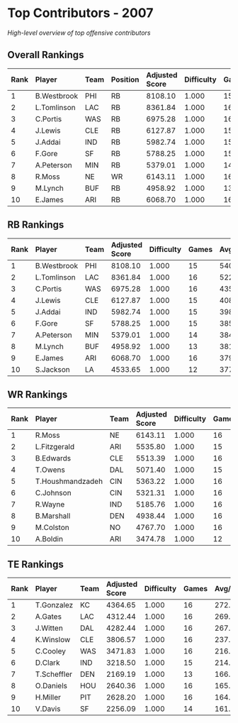 # Top Contributors - 2007

*High-level overview of top offensive contributors*

## Overall Rankings

| Rank | Player      | Team | Position | Adjusted Score | Difficulty | Games | Avg/Game | Typical | Consistency | Trend      |
| :----| :-----------| :----| :--------| :--------------| :----------| :-----| :--------| :-------| :-----------| :----------|
| 1    | B.Westbrook | PHI  | RB       | 8108.10        | 1.000      | 15    | 540.54   | 586.60  | 7/4/4       | Stable     |
| 2    | L.Tomlinson | LAC  | RB       | 8361.84        | 1.000      | 16    | 522.62   | 513.89  | 8/3/5       | Stable     |
| 3    | C.Portis    | WAS  | RB       | 6975.28        | 1.000      | 16    | 435.96   | 440.53  | 8/3/5       | Stable     |
| 4    | J.Lewis     | CLE  | RB       | 6127.87        | 1.000      | 15    | 408.52   | 394.73  | 7/1/7       | Increasing |
| 5    | J.Addai     | IND  | RB       | 5982.74        | 1.000      | 15    | 398.85   | 341.73  | 6/1/8       | Decreasing |
| 6    | F.Gore      | SF   | RB       | 5788.25        | 1.000      | 15    | 385.88   | 300.19  | 6/2/7       | Stable     |
| 7    | A.Peterson  | MIN  | RB       | 5379.01        | 1.000      | 14    | 384.21   | 376.22  | 6/2/6       | Decreasing |
| 8    | R.Moss      | NE   | WR       | 6143.11        | 1.000      | 16    | 383.94   | 391.72  | 8/2/6       | Stable     |
| 9    | M.Lynch     | BUF  | RB       | 4958.92        | 1.000      | 13    | 381.46   | 389.39  | 5/2/6       | Decreasing |
| 10   | E.James     | ARI  | RB       | 6068.70        | 1.000      | 16    | 379.29   | 342.75  | 9/1/6       | Decreasing |

## RB Rankings

| Rank | Player      | Team | Adjusted Score | Difficulty | Games | Avg/Game | Typical | Consistency | Trend      |
| :----| :-----------| :----| :--------------| :----------| :-----| :--------| :-------| :-----------| :----------|
| 1    | B.Westbrook | PHI  | 8108.10        | 1.000      | 15    | 540.54   | 586.60  | 7/4/4       | Stable     |
| 2    | L.Tomlinson | LAC  | 8361.84        | 1.000      | 16    | 522.62   | 513.89  | 8/3/5       | Stable     |
| 3    | C.Portis    | WAS  | 6975.28        | 1.000      | 16    | 435.96   | 440.53  | 8/3/5       | Stable     |
| 4    | J.Lewis     | CLE  | 6127.87        | 1.000      | 15    | 408.52   | 394.73  | 7/1/7       | Increasing |
| 5    | J.Addai     | IND  | 5982.74        | 1.000      | 15    | 398.85   | 341.73  | 6/1/8       | Decreasing |
| 6    | F.Gore      | SF   | 5788.25        | 1.000      | 15    | 385.88   | 300.19  | 6/2/7       | Stable     |
| 7    | A.Peterson  | MIN  | 5379.01        | 1.000      | 14    | 384.21   | 376.22  | 6/2/6       | Decreasing |
| 8    | M.Lynch     | BUF  | 4958.92        | 1.000      | 13    | 381.46   | 389.39  | 5/2/6       | Decreasing |
| 9    | E.James     | ARI  | 6068.70        | 1.000      | 16    | 379.29   | 342.75  | 9/1/6       | Decreasing |
| 10   | S.Jackson   | LA   | 4533.65        | 1.000      | 12    | 377.80   | 372.49  | 3/2/7       | Increasing |

## WR Rankings

| Rank | Player           | Team | Adjusted Score | Difficulty | Games | Avg/Game | Typical | Consistency | Trend      |
| :----| :----------------| :----| :--------------| :----------| :-----| :--------| :-------| :-----------| :----------|
| 1    | R.Moss           | NE   | 6143.11        | 1.000      | 16    | 383.94   | 391.72  | 8/2/6       | Stable     |
| 2    | L.Fitzgerald     | ARI  | 5535.80        | 1.000      | 15    | 369.05   | 316.42  | 7/1/7       | Increasing |
| 3    | B.Edwards        | CLE  | 5513.39        | 1.000      | 16    | 344.59   | 307.80  | 8/3/5       | Stable     |
| 4    | T.Owens          | DAL  | 5071.40        | 1.000      | 15    | 338.09   | 322.28  | 7/1/7       | Increasing |
| 5    | T.Houshmandzadeh | CIN  | 5363.22        | 1.000      | 16    | 335.20   | 311.91  | 8/0/8       | Decreasing |
| 6    | C.Johnson        | CIN  | 5321.31        | 1.000      | 16    | 332.58   | 278.48  | 8/2/6       | Stable     |
| 7    | R.Wayne          | IND  | 5185.76        | 1.000      | 16    | 324.11   | 349.68  | 7/0/9       | Stable     |
| 8    | B.Marshall       | DEN  | 4938.44        | 1.000      | 16    | 308.65   | 256.41  | 8/1/7       | Increasing |
| 9    | M.Colston        | NO   | 4767.70        | 1.000      | 16    | 297.98   | 330.37  | 8/1/7       | Increasing |
| 10   | A.Boldin         | ARI  | 3474.78        | 1.000      | 12    | 289.57   | 225.92  | 4/2/6       | Decreasing |

## TE Rankings

| Rank | Player      | Team | Adjusted Score | Difficulty | Games | Avg/Game | Typical | Consistency | Trend      |
| :----| :-----------| :----| :--------------| :----------| :-----| :--------| :-------| :-----------| :----------|
| 1    | T.Gonzalez  | KC   | 4364.65        | 1.000      | 16    | 272.79   | 264.24  | 8/2/6       | Stable     |
| 2    | A.Gates     | LAC  | 4312.44        | 1.000      | 16    | 269.53   | 298.63  | 8/1/7       | Decreasing |
| 3    | J.Witten    | DAL  | 4282.44        | 1.000      | 16    | 267.65   | 272.10  | 8/3/5       | Decreasing |
| 4    | K.Winslow   | CLE  | 3806.57        | 1.000      | 16    | 237.91   | 217.09  | 8/3/5       | Decreasing |
| 5    | C.Cooley    | WAS  | 3471.83        | 1.000      | 16    | 216.99   | 181.15  | 8/2/6       | Increasing |
| 6    | D.Clark     | IND  | 3218.50        | 1.000      | 15    | 214.57   | 246.06  | 7/0/8       | Decreasing |
| 7    | T.Scheffler | DEN  | 2169.19        | 1.000      | 13    | 166.86   | 118.58  | 4/3/6       | Stable     |
| 8    | O.Daniels   | HOU  | 2640.36        | 1.000      | 16    | 165.02   | 172.92  | 6/2/8       | Decreasing |
| 9    | H.Miller    | PIT  | 2628.20        | 1.000      | 16    | 164.26   | 134.09  | 8/1/7       | Decreasing |
| 10   | V.Davis     | SF   | 2256.09        | 1.000      | 14    | 161.15   | 143.34  | 7/0/7       | Increasing |

